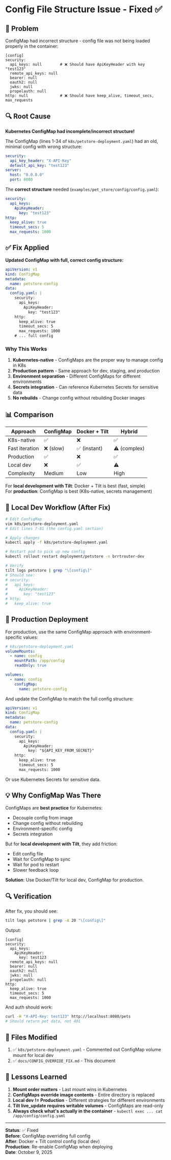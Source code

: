 # Config File Structure Issue - Fixed ✅

## 🎯 Problem

ConfigMap had incorrect structure - config file was not being loaded properly in the container:
```
[config]
security:
  api_keys: null        # ❌ Should have ApiKeyHeader with key "test123"
  remote_api_keys: null
  bearer: null
  oauth2: null
  jwks: null
  propelauth: null
http: null              # ❌ Should have keep_alive, timeout_secs, max_requests
```

## 🔍 Root Cause

**Kubernetes ConfigMap had incomplete/incorrect structure!**

The ConfigMap (lines 1-34 of `k8s/petstore-deployment.yaml`) had an old, minimal config with wrong structure:
```yaml
security:
  api_key_header: "X-API-Key"
  default_api_key: "test123"
server:
  host: "0.0.0.0"
  port: 8080
```

The **correct structure** needed (`examples/pet_store/config/config.yaml`):
```yaml
security:
  api_keys:
    ApiKeyHeader:
      key: "test123"
http:
  keep_alive: true
  timeout_secs: 5
  max_requests: 1000
```

## ✅ Fix Applied

**Updated ConfigMap with full, correct config structure:**

```yaml
apiVersion: v1
kind: ConfigMap
metadata:
  name: petstore-config
data:
  config.yaml: |
    security:
      api_keys:
        ApiKeyHeader:
          key: "test123"
    http:
      keep_alive: true
      timeout_secs: 5
      max_requests: 1000
    # ... full config
```

### Why This Works

1. **Kubernetes-native** - ConfigMaps are the proper way to manage config in K8s
2. **Production pattern** - Same approach for dev, staging, and production
3. **Environment separation** - Different ConfigMaps for different environments
4. **Secrets integration** - Can reference Kubernetes Secrets for sensitive data
5. **No rebuilds** - Change config without rebuilding Docker images

## 📊 Comparison

| Approach | ConfigMap | Docker + Tilt | Hybrid |
|----------|-----------|---------------|--------|
| K8s-native | ✅ | ❌ | ✅ |
| Fast iteration | ❌ (slow) | ✅ (instant) | ⚠️ (complex) |
| Production | ✅ | ❌ | ✅ |
| Local dev | ❌ | ✅ | ⚠️ |
| Complexity | Medium | Low | High |

For **local development with Tilt**: Docker + Tilt is best (fast, simple)  
For **production**: ConfigMap is best (K8s-native, secrets management)

## 🔧 Local Dev Workflow (After Fix)

```bash
# Edit ConfigMap
vim k8s/petstore-deployment.yaml
# Edit lines 7-81 (the config.yaml section)

# Apply changes
kubectl apply -f k8s/petstore-deployment.yaml

# Restart pod to pick up new config
kubectl rollout restart deployment/petstore -n brrtrouter-dev

# Verify
tilt logs petstore | grep "\[config\]"
# Should see:
# security:
#   api_keys:
#     ApiKeyHeader:
#       key: "test123"
# http:
#   keep_alive: true
```

## 🚀 Production Deployment

For production, use the same ConfigMap approach with environment-specific values:

```yaml
# k8s/petstore-deployment.yaml
volumeMounts:
  - name: config
    mountPath: /app/config
    readOnly: true

volumes:
  - name: config
    configMap:
      name: petstore-config
```

And update the ConfigMap to match the full config structure:
```yaml
apiVersion: v1
kind: ConfigMap
metadata:
  name: petstore-config
data:
  config.yaml: |
    security:
      api_keys:
        ApiKeyHeader:
          key: "${API_KEY_FROM_SECRET}"
    http:
      keep_alive: true
      timeout_secs: 5
      max_requests: 1000
```

Or use Kubernetes Secrets for sensitive data.

## 💡 Why ConfigMap Was There

ConfigMaps are **best practice** for Kubernetes:
- Decouple config from image
- Change config without rebuilding
- Environment-specific config
- Secrets integration

But for **local development with Tilt**, they add friction:
- Edit config file
- Wait for ConfigMap to sync
- Wait for pod to restart
- Slower feedback loop

**Solution**: Use Docker/Tilt for local dev, ConfigMap for production.

## 🔍 Verification

After fix, you should see:

```bash
tilt logs petstore | grep -A 20 "\[config\]"
```

Output:
```
[config]
security:
  api_keys:
    ApiKeyHeader:
      key: test123
  remote_api_keys: null
  bearer: null
  oauth2: null
  jwks: null
  propelauth: null
http:
  keep_alive: true
  timeout_secs: 5
  max_requests: 1000
```

And auth should work:
```bash
curl -H "X-API-Key: test123" http://localhost:8080/pets
# Should return pet data, not 401
```

## 📝 Files Modified

1. ✅ `k8s/petstore-deployment.yaml` - Commented out ConfigMap volume mount for local dev
2. ✅ `docs/CONFIG_OVERRIDE_FIX.md` - This document

## 🎯 Lessons Learned

1. **Mount order matters** - Last mount wins in Kubernetes
2. **ConfigMaps override image contents** - Entire directory is replaced
3. **Local dev != Production** - Different strategies for different environments
4. **Tilt live_update requires writable volumes** - ConfigMaps are read-only
5. **Always check what's actually in the container** - `kubectl exec ... cat /app/config/config.yaml`

---

**Status**: ✅ Fixed  
**Before**: ConfigMap overriding full config  
**After**: Docker + Tilt control config (local dev)  
**Production**: Re-enable ConfigMap when deploying  
**Date**: October 9, 2025

